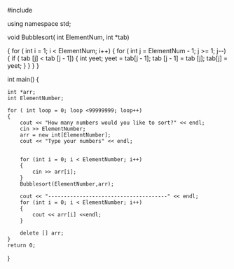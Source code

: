 #include <iostream>

using namespace std;

void Bubblesort( int ElementNum, int *tab)

{
    for ( int i = 1; i < ElementNum; i++)
    {
        for ( int j = ElementNum - 1; j >= 1; j--)
        {
            if ( tab [j] < tab [j - 1])
            {
                int yeet;
                yeet = tab[j - 1];
                tab [j - 1] = tab [j];
                tab[j] = yeet;
            }
        }
    }
}



int main()
{

    int *arr;
    int ElementNumber;

    for ( int loop = 0; loop <99999999; loop++)
    {
        cout << "How many numbers would you like to sort?" << endl;
        cin >> ElementNumber;
        arr = new int[ElementNumber];
        cout << "Type your numbers" << endl;


        for (int i = 0; i < ElementNumber; i++)
        {
            cin >> arr[i];
        }
        Bubblesort(ElementNumber,arr);

        cout << "--------------------------------------" << endl;
        for (int i = 0; i < ElementNumber; i++)
        {
            cout << arr[i] <<endl;
        }

        delete [] arr;
    }
    return 0;
}
